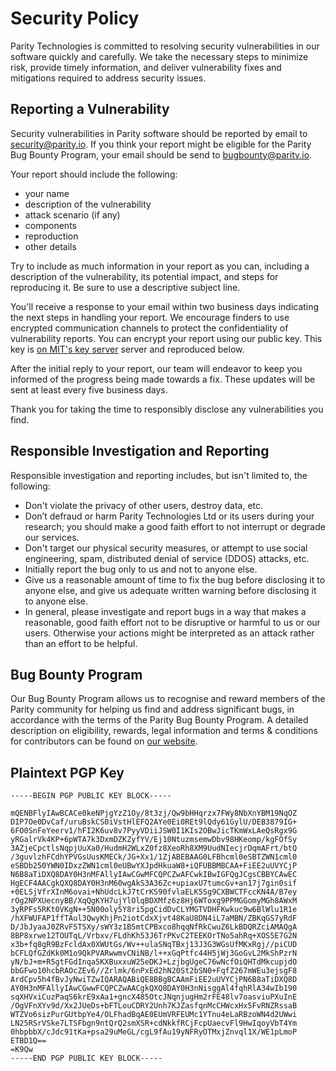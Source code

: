 # Security Policy

Parity Technologies is committed to resolving security vulnerabilities in our software quickly and carefully. We take the necessary steps to minimize risk, provide timely information, and deliver vulnerability fixes and mitigations required to address security issues.

## Reporting a Vulnerability

Security vulnerabilities in Parity software should be reported by email to security@parity.io. If you think your report might be eligible for the Parity Bug Bounty Program, your email should be send to bugbounty@parity.io. 

Your report should include the following:

- your name
- description of the vulnerability
- attack scenario (if any)
- components
- reproduction
- other details

Try to include as much information in your report as you can, including a description of the vulnerability, its potential impact, and steps for reproducing it. Be sure to use a descriptive subject line.

You'll receive a response to your email within two business days indicating the next steps in handling your report. We encourage finders to use encrypted communication channels to protect the confidentiality of vulnerability reports. You can encrypt your report using our public key. This key is [on MIT's key server](https://pgp.mit.edu/pks/lookup?op=get&search=0x5D0F03018D07DE73) server and reproduced below.

After the initial reply to your report, our team will endeavor to keep you informed of the progress being made towards a fix. These updates will be sent at least every five business days. 

Thank you for taking the time to responsibly disclose any vulnerabilities you find.

## Responsible Investigation and Reporting

Responsible investigation and reporting includes, but isn't limited to, the following:

- Don't violate the privacy of other users, destroy data, etc.
- Don’t defraud or harm Parity Technologies Ltd or its users during your research; you should make a good faith effort to not interrupt or degrade our services.
- Don't target our physical security measures, or attempt to use social engineering, spam, distributed denial of service (DDOS) attacks, etc.
- Initially report the bug only to us and not to anyone else.
- Give us a reasonable amount of time to fix the bug before disclosing it to anyone else, and give us adequate written warning before disclosing it to anyone else.
- In general, please investigate and report bugs in a way that makes a reasonable, good faith effort not to be disruptive or harmful to us or our users. Otherwise your actions might be interpreted as an attack rather than an effort to be helpful.

## Bug Bounty Program

Our Bug Bounty Program allows us to recognise and reward members of the Parity community for helping us find and address significant bugs, in accordance with the terms of the Parity Bug Bounty Program. A detailed description on eligibility, rewards, legal information and terms & conditions for contributors can be found on [our website](https://paritytech.io/bug-bounty.html). 






## Plaintext PGP Key

```
-----BEGIN PGP PUBLIC KEY BLOCK-----

mQENBFlyIAwBCACe0keNPjgYzZ1Oy/8t3zj/Qw9bHHqrzx7FWy8NbXnYBM19NqOZ
DIP7Oe0DvCaf/uruBskCS0iVstHlEFQ2AYe0Ei0REt9lQdy61GylU/DEB3879IG+
6FO0SnFeYeerv1/hFI2K6uv8v7PyyVDiiJSW0I1KIs2OBwJicTKmWxLAeQsRgx9G
yRGalrVk4KP+6pWTA7k3DxmDZKZyfYV/Ej10NtuzmsemwDbv98HKeomp/kgFOfSy
3AZjeCpctlsNqpjUuXa0/HudmH2WLxZ0fz8XeoRh8XM9UudNIecjrDqmAFrt/btQ
/3guvlzhFCdhYPVGsUusKMECk/JG+Xx1/1ZjABEBAAG0LFBhcml0eSBTZWN1cml0
eSBDb250YWN0IDxzZWN1cml0eUBwYXJpdHkuaW8+iQFUBBMBCAA+FiEE2uUVYCjP
N6B8aTiDXQ8DAY0H3nMFAllyIAwCGwMFCQPCZwAFCwkIBwIGFQgJCgsCBBYCAwEC
HgECF4AACgkQXQ8DAY0H3nM60wgAkS3A36Zc+upiaxU7tumcGv+an17j7gin0sif
+0ELSjVfrXInM6ovai+NhUdcLkJ7tCrKS90fvlaELK5Sg9CXBWCTFccKN4A/B7ey
rOg2NPXUecnyBB/XqQgKYH7ujYlOlqBDXMfz6z8Hj6WToxg9PPMGGomyMGh8AWxM
3yRPFs5RKt0VKgN++5N00oly5Y8ri5pgCidDvCLYMGTVDHFKwkuc9w6BlWlu1R1e
/hXFWUFAP1ffTAul3QwyKhjPn2iotCdxXjvt48KaU8DN4iL7aMBN/ZBKqGS7yRdF
D/JbJyaaJ0ZRvFSTSXy/sWY3z1B5mtCPBxco8hqqNfRkCwuZ6LkBDQRZciAMAQgA
8BP8xrwe12TOUTqL/Vrbxv/FLdhKh53J6TrPKvC2TEEKOrTNo5ahRq+XOS5E7G2N
x3b+fq8gR9BzFcldAx0XWUtGs/Wv++ulaSNqTBxj13J3G3WGsUfMKxRgj//piCUD
bCFLQfGZdKk0M1o9QkPVARwwmvCNiNB/l++xGqPtfc44H5jWj3GoGvL2MkShPzrN
yN/bJ+m+R5gtFGdInqa5KXBuxxuW25eDKJ+LzjbgUgeC76wNcfOiQHTdMkcupjdO
bbGFwo10hcbRAOcZEv6//Zrlmk/6nPxEd2hN20St2bSN0+FqfZ267mWEu3ejsgF8
ArdCpv5h4fBvJyNwiTZwIQARAQABiQE8BBgBCAAmFiEE2uUVYCjPN6B8aTiDXQ8D
AY0H3nMFAllyIAwCGwwFCQPCZwAACgkQXQ8DAY0H3nNisggAl4fqhRlA34wIb190
sqXHVxiCuzPaqS6krE9xAa1+gncX485OtcJNqnjugHm2rFE48lv7oasviuPXuInE
/OgVFnXYv9d/Xx2JUeDs+bFTLouCDRY2Unh7KJZasfqnMcCHWcxHx5FvRNZRssaB
WTZVo6sizPurGUtbpYe4/OLFhadBqAE0EUmVRFEUMc1YTnu4eLaRBzoWN4d2UWwi
LN25RSrVSke7LTSFbgn9ntQrQ2smXSR+cdNkkfRCjFcpUaecvFl9HwIqoyVbT4Ym
0hbpbbX/cJdc91tKa+psa29uMeGL/cgL9fAu19yNFRyOTMxjZnvql1X/WE1pLmoP
ETBD1Q==
=K9Qw
-----END PGP PUBLIC KEY BLOCK-----
```

